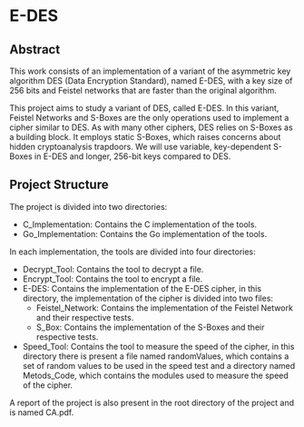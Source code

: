 # E-DES

## Abstract

This work consists of an implementation of a variant of the asymmetric key algorithm DES (Data Encryption Standard), named E-DES, with a key size of 256 bits and Feistel networks that are faster than the original algorithm.

This project aims to study a variant of DES, called E-DES. In this variant, Feistel Networks and S-Boxes are the only operations used to implement a cipher similar to DES. As with many other ciphers, DES relies on S-Boxes as a building block. It employs static S-Boxes, which raises concerns about hidden cryptoanalysis trapdoors. We will use variable, key-dependent S-Boxes in E-DES and longer, 256-bit keys compared to DES.


## Project Structure

The project is divided into two directories:

* C_Implementation: Contains the C implementation of the tools.
* Go_Implementation: Contains the Go implementation of the tools.

In each implementation, the tools are divided into four directories:

* Decrypt_Tool: Contains the tool to decrypt a file.
* Encrypt_Tool: Contains the tool to encrypt a file.
* E-DES: Contains the implementation of the E-DES cipher, in this directory, the implementation of the cipher is divided into two files:
    * Feistel_Network: Contains the implementation of the Feistel Network and their respective tests.
    * S_Box: Contains the implementation of the S-Boxes and their respective tests.
* Speed_Tool: Contains the tool to measure the speed of the cipher, in this directory there is present a file named randomValues, which contains a set of random values to be used in the speed test and a directory named Metods_Code, which contains the modules used to measure the speed of the cipher.

A report of the project is also present in the root directory of the project and is named CA.pdf.